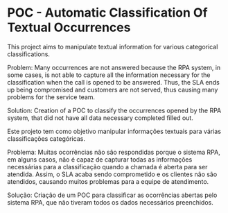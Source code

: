 # POC - Automatic Classification Of Textual Occurrences

This project aims to manipulate textual information for various categorical classifications.

Problem: Many occurrences are not answered because the RPA system, in some cases, is not able to capture all 
the information necessary for the classification when the call is opened to be answered. 
Thus, the SLA ends up being compromised and customers are not served, thus causing many problems for the service team.

Solution: Creation of a POC to classify the occurrences opened by the RPA system, that did not have all data 
necessary completed filled out.

Este projeto tem como objetivo manipular informações textuais para várias classificações categóricas.

Problema: Muitas ocorrências não são respondidas porque o sistema RPA, em alguns casos, não é capaz de 
capturar todas as informações necessárias para a classificação quando a chamada é aberta para ser atendida. 
Assim, o SLA acaba sendo comprometido e os clientes não são atendidos, causando muitos problemas para a equipe de atendimento.

Solução: Criação de um POC para classificar as ocorrências abertas pelo sistema RPA, que não tiveram todos os 
dados necessários preenchidos.
